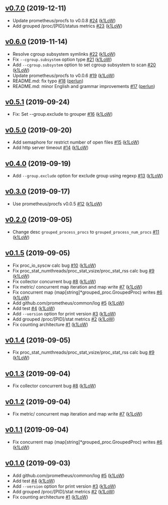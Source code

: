 ## [v0.7.0](https://github.com/k1LoW/grouped_process_exporter/compare/v0.6.0...v0.7.0) (2019-12-11)

* Update prometheus/procfs to v0.0.8 [#24](https://github.com/k1LoW/grouped_process_exporter/pull/24) ([k1LoW](https://github.com/k1LoW))
* Add grouped /proc/[PID]/status metrics [#23](https://github.com/k1LoW/grouped_process_exporter/pull/23) ([k1LoW](https://github.com/k1LoW))

## [v0.6.0](https://github.com/k1LoW/grouped_process_exporter/compare/v0.5.1...v0.6.0) (2019-11-14)

* Resolve cgroup subsystem symlinks [#22](https://github.com/k1LoW/grouped_process_exporter/pull/22) ([k1LoW](https://github.com/k1LoW))
* Fix `--cgroup.subsystem` option type [#21](https://github.com/k1LoW/grouped_process_exporter/pull/21) ([k1LoW](https://github.com/k1LoW))
* Add `--cgroup.subsystem` option to set cgroup subsystem to scan [#20](https://github.com/k1LoW/grouped_process_exporter/pull/20) ([k1LoW](https://github.com/k1LoW))
* Update prometheus/procfs to v0.0.6 [#19](https://github.com/k1LoW/grouped_process_exporter/pull/19) ([k1LoW](https://github.com/k1LoW))
* README.md: fix typo [#18](https://github.com/k1LoW/grouped_process_exporter/pull/18) ([perlun](https://github.com/perlun))
* README.md: minor English and grammar improvements [#17](https://github.com/k1LoW/grouped_process_exporter/pull/17) ([perlun](https://github.com/perlun))

## [v0.5.1](https://github.com/k1LoW/grouped_process_exporter/compare/v0.5.0...v0.5.1) (2019-09-24)

* Fix: Set --group.exclude to grouper [#16](https://github.com/k1LoW/grouped_process_exporter/pull/16) ([k1LoW](https://github.com/k1LoW))

## [v0.5.0](https://github.com/k1LoW/grouped_process_exporter/compare/v0.4.0...v0.5.0) (2019-09-20)

* Add semaphore for restrict number of open files [#15](https://github.com/k1LoW/grouped_process_exporter/pull/15) ([k1LoW](https://github.com/k1LoW))
* Add http server timeout [#14](https://github.com/k1LoW/grouped_process_exporter/pull/14) ([k1LoW](https://github.com/k1LoW))

## [v0.4.0](https://github.com/k1LoW/grouped_process_exporter/compare/v0.3.0...v0.4.0) (2019-09-19)

* Add `--group.exclude` option for exclude group using regexp [#13](https://github.com/k1LoW/grouped_process_exporter/pull/13) ([k1LoW](https://github.com/k1LoW))

## [v0.3.0](https://github.com/k1LoW/grouped_process_exporter/compare/v0.2.0...v0.3.0) (2019-09-17)

* Use prometheus/procfs v0.0.5 [#12](https://github.com/k1LoW/grouped_process_exporter/pull/12) ([k1LoW](https://github.com/k1LoW))

## [v0.2.0](https://github.com/k1LoW/grouped_process_exporter/compare/v0.1.5...v0.2.0) (2019-09-05)

* Change desc `grouped_process_procs` to `grouped_process_num_procs` [#11](https://github.com/k1LoW/grouped_process_exporter/pull/11) ([k1LoW](https://github.com/k1LoW))

## [v0.1.5](https://github.com/k1LoW/grouped_process_exporter/compare/v0.1.4...v0.1.5) (2019-09-05)

* Fix proc_io_syscw calc bug [#10](https://github.com/k1LoW/grouped_process_exporter/pull/10) ([k1LoW](https://github.com/k1LoW))
* Fix proc_stat_numthreads/proc_stat_vsize/proc_stat_rss calc bug [#9](https://github.com/k1LoW/grouped_process_exporter/pull/9) ([k1LoW](https://github.com/k1LoW))
* Fix collector concurrent bug [#8](https://github.com/k1LoW/grouped_process_exporter/pull/8) ([k1LoW](https://github.com/k1LoW))
* Fix metric/ concurrent map iteration and map write [#7](https://github.com/k1LoW/grouped_process_exporter/pull/7) ([k1LoW](https://github.com/k1LoW))
* Fix concurrent map (map[string]*grouped_proc.GroupedProc) writes [#6](https://github.com/k1LoW/grouped_process_exporter/pull/6) ([k1LoW](https://github.com/k1LoW))
* Add github.com/prometheus/common/log [#5](https://github.com/k1LoW/grouped_process_exporter/pull/5) ([k1LoW](https://github.com/k1LoW))
* Add test [#4](https://github.com/k1LoW/grouped_process_exporter/pull/4) ([k1LoW](https://github.com/k1LoW))
* Add `--version` option for print version [#3](https://github.com/k1LoW/grouped_process_exporter/pull/3) ([k1LoW](https://github.com/k1LoW))
* Add grouped /proc/[PID]/stat metrics [#2](https://github.com/k1LoW/grouped_process_exporter/pull/2) ([k1LoW](https://github.com/k1LoW))
* Fix counting architecture [#1](https://github.com/k1LoW/grouped_process_exporter/pull/1) ([k1LoW](https://github.com/k1LoW))

## [v0.1.4](https://github.com/k1LoW/grouped_process_exporter/compare/v0.1.3...v0.1.4) (2019-09-05)

* Fix proc_stat_numthreads/proc_stat_vsize/proc_stat_rss calc bug [#9](https://github.com/k1LoW/grouped_process_exporter/pull/9) ([k1LoW](https://github.com/k1LoW))

## [v0.1.3](https://github.com/k1LoW/grouped_process_exporter/compare/v0.1.2...v0.1.3) (2019-09-04)

* Fix collector concurrent bug [#8](https://github.com/k1LoW/grouped_process_exporter/pull/8) ([k1LoW](https://github.com/k1LoW))

## [v0.1.2](https://github.com/k1LoW/grouped_process_exporter/compare/v0.1.1...v0.1.2) (2019-09-04)

* Fix metric/ concurrent map iteration and map write [#7](https://github.com/k1LoW/grouped_process_exporter/pull/7) ([k1LoW](https://github.com/k1LoW))

## [v0.1.1](https://github.com/k1LoW/grouped_process_exporter/compare/v0.1.0...v0.1.1) (2019-09-04)

* Fix concurrent map (map[string]*grouped_proc.GroupedProc) writes [#6](https://github.com/k1LoW/grouped_process_exporter/pull/6) ([k1LoW](https://github.com/k1LoW))

## [v0.1.0](https://github.com/k1LoW/grouped_process_exporter/compare/0b50674837e9...v0.1.0) (2019-09-03)

* Add github.com/prometheus/common/log [#5](https://github.com/k1LoW/grouped_process_exporter/pull/5) ([k1LoW](https://github.com/k1LoW))
* Add test [#4](https://github.com/k1LoW/grouped_process_exporter/pull/4) ([k1LoW](https://github.com/k1LoW))
* Add `--version` option for print version [#3](https://github.com/k1LoW/grouped_process_exporter/pull/3) ([k1LoW](https://github.com/k1LoW))
* Add grouped /proc/[PID]/stat metrics [#2](https://github.com/k1LoW/grouped_process_exporter/pull/2) ([k1LoW](https://github.com/k1LoW))
* Fix counting architecture [#1](https://github.com/k1LoW/grouped_process_exporter/pull/1) ([k1LoW](https://github.com/k1LoW))
